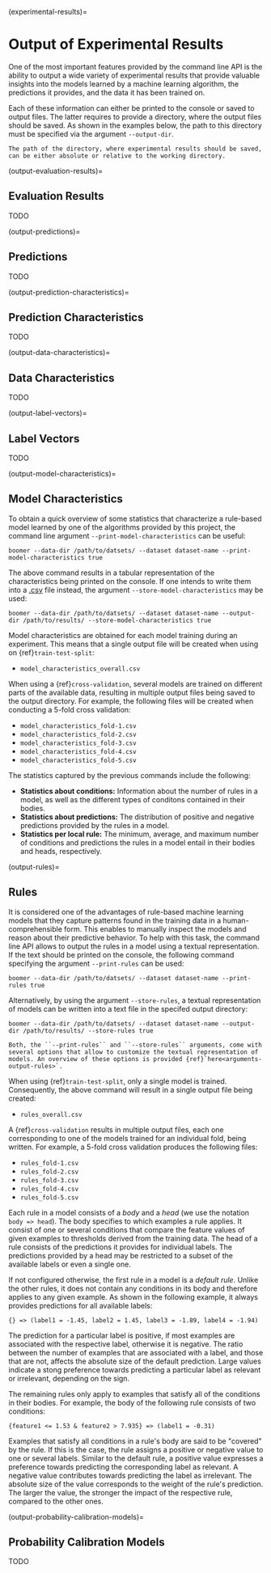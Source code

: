 (experimental-results)=

# Output of Experimental Results

One of the most important features provided by the command line API is the ability to output a wide variety of experimental results that provide valuable insights into the models learned by a machine learning algorithm, the predictions it provides, and the data it has been trained on.

Each of these information can either be printed to the console or saved to output files. The latter requires to provide a directory, where the output files should be saved. As shown in the examples below, the path to this directory must be specified via the argument `--output-dir`.

```{note}
The path of the directory, where experimental results should be saved, can be either absolute or relative to the working directory.
```

(output-evaluation-results)=

## Evaluation Results

TODO

(output-predictions)=

## Predictions

TODO

(output-prediction-characteristics)=

## Prediction Characteristics

TODO

(output-data-characteristics)=

## Data Characteristics

TODO

(output-label-vectors)=

## Label Vectors

TODO

(output-model-characteristics)=

## Model Characteristics

To obtain a quick overview of some statistics that characterize a rule-based model learned by one of the algorithms provided by this project, the command line argument ``--print-model-characteristics`` can be useful:

```text
boomer --data-dir /path/to/datsets/ --dataset dataset-name --print-model-characteristics true
```

The above command results in a tabular representation of the characteristics being printed on the console. If one intends to write them into a [.csv](https://en.wikipedia.org/wiki/Comma-separated_values) file instead, the argument ``--store-model-characteristics`` may be used:

```text
boomer --data-dir /path/to/datsets/ --dataset dataset-name --output-dir /path/to/results/ --store-model-characteristics true
```

Model characteristics are obtained for each model training during an experiment. This means that a single output file will be created when using on {ref}`train-test-split`:

- `model_characteristics_overall.csv`

When using a {ref}`cross-validation`, several models are trained on different parts of the available data, resulting in multiple output files being saved to the output directory. For example, the following files will be created when conducting a 5-fold cross validation:

- `model_characteristics_fold-1.csv`
- `model_characteristics_fold-2.csv`
- `model_characteristics_fold-3.csv`
- `model_characteristics_fold-4.csv`
- `model_characteristics_fold-5.csv`

The statistics captured by the previous commands include the following:

- **Statistics about conditions:** Information about the number of rules in a model, as well as the different types of conditons contained in their bodies.
- **Statistics about predictions:** The distribution of positive and negative predictions provided by the rules in a model.
- **Statistics per local rule:** The minimum, average, and maximum number of conditions and predictions the rules in a model entail in their bodies and heads, respectively.

(output-rules)=

## Rules

It is considered one of the advantages of rule-based machine learning models that they capture patterns found in the training data in a human-comprehensible form. This enables to manually inspect the models and reason about their predictive behavior. To help with this task, the command line API allows to output the rules in a model using a textual representation. If the text should be printed on the console, the following command specifying the argument ``--print-rules`` can be used:

```text
boomer --data-dir /path/to/datsets/ --dataset dataset-name --print-rules true
```

Alternatively, by using the argument ``--store-rules``, a textual representation of models can be written into a text file in the specifed output directory: 

```text
boomer --data-dir /path/to/datsets/ --dataset dataset-name --output-dir /path/to/results/ --store-rules true
```

```{tip}
Both, the ``--print-rules`` and ``--store-rules`` arguments, come with several options that allow to customize the textual representation of models. An overview of these options is provided {ref}`here<arguments-output-rules>`.
```

When using {ref}`train-test-split`, only a single model is trained. Consequently, the above command will result in a single output file being created:

- `rules_overall.csv`

A {ref}`cross-validation` results in multiple output files, each one corresponding to one of the models trained for an individual fold, being written. For example, a 5-fold cross validation produces the following files:

- `rules_fold-1.csv`
- `rules_fold-2.csv`
- `rules_fold-3.csv`
- `rules_fold-4.csv`
- `rules_fold-5.csv`

Each rule in a model consists of a *body* and a *head* (we use the notation ``body => head``). The body specifies to which examples a rule applies. It consist of one or several conditions that compare the feature values of given examples to thresholds derived from the training data. The head of a rule consists of the predictions it provides for individual labels. The predictions provided by a head may be restricted to a subset of the available labels or even a single one.

If not configured otherwise, the first rule in a model is a *default rule*. Unlike the other rules, it does not contain any conditions in its body and therefore applies to any given example. As shown in the following example, it always provides predictions for all available labels:

```text
{} => (label1 = -1.45, label2 = 1.45, label3 = -1.89, label4 = -1.94)
```

The prediction for a particular label is positive, if most examples are associated with the respective label, otherwise it is negative. The ratio between the number of examples that are associated with a label, and those that are not, affects the absolute size of the default prediction. Large values indicate a stong preference towards predicting a particular label as relevant or irrelevant, depending on the sign.

The remaining rules only apply to examples that satisfy all of the conditions in their bodies. For example, the body of the following rule consists of two conditions:

```text
{feature1 <= 1.53 & feature2 > 7.935} => (label1 = -0.31)
```

Examples that satisfy all conditions in a rule's body are said to be "covered" by the rule. If this is the case, the rule assigns a positive or negative value to one or several labels. Similar to the default rule, a positive value expresses a preference towards predicting the corresponding label as relevant. A negative value contributes towards predicting the label as irrelevant. The absolute size of the value corresponds to the weight of the rule's prediction. The larger the value, the stronger the impact of the respective rule, compared to the other ones.

(output-probability-calibration-models)=

## Probability Calibration Models

TODO

